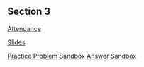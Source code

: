 ## Section 3

[Attendance](https://goo.gl/forms/8j2UWT4J9ERj04262)

[Slides](https://docs.google.com/presentation/d/1B2DssNT4P6_-ba3CzwOwxOcw5KVnshItiubgjJBKdTY/edit?usp=sharing)

[Practice Problem Sandbox](http://bit.ly/2P5dgSo)
[Answer Sandbox](http://bit.ly/2P8RSvA)

